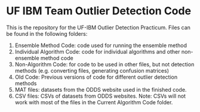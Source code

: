 # UF IBM Team Outlier Detection Code

This is the repository for the UF-IBM Outlier Detection Practicum. Files can be found in the following folders:

1. Ensemble Method Code: code used for running the ensemble method
2. Individual Algorithm Code: code for individual algorithms and other non-ensemble method code
3. Non-Algorithm Code: for code to be used in other files, but not detection methods (e.g. converting files, generating confusion matrices)
4. Old Code: Previous versions of code for different outlier detection methods
5. MAT files: datasets from the ODDS website used in the finished code.
6. CSV files: CSVs of datasets from ODDS websites. Note: CSVs will not work with most of the files in the Current Algorithm Code folder.
